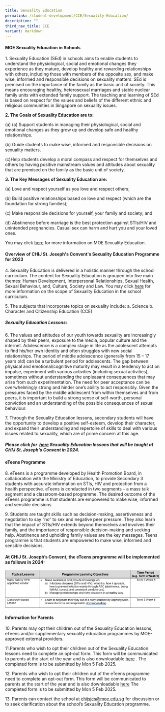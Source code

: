 ```yaml
---
title: Sexuality Education
permalink: /student-development/CCE/Sexuality-Education/
description: ""
third_nav_title: CCE
variant: markdown
---
```

#### **MOE Sexuality Education in Schools**

1\.	Sexuality Education (SEd) in schools aims to enable students to understand the physiological, social and emotional changes they experience as they mature, develop healthy and rewarding relationships with others, including those with members of the opposite sex, and make wise, informed and responsible decisions on sexuality matters. SEd is premised on the importance of the family as the basic unit of society. This means encouraging healthy, heterosexual marriages and stable nuclear family units with extended family support. The teaching and learning of SEd is based on respect for the values and beliefs of the different ethnic and religious communities in Singapore on sexuality issues.

**2\. The Goals of Sexuality Education are to:**

(a) (a)	Support students in managing their physiological, social and emotional changes as they grow up and develop safe and healthy relationships. 

(b) Guide students to make wise, informed and responsible decisions on sexuality matters. 

(c)Help students develop a moral compass and respect for themselves and others by having positive mainstream values and attitudes about sexuality that are premised on the family as the basic unit of society. 

**3\. The Key Messages of Sexuality Education are:**

(a)	Love and respect yourself as you love and respect others;

(b)	Build positive relationships based on love and respect (which are the foundation for strong families);

(c)  Make responsible decisions for yourself, your family and society; and

(d) Abstinence before marriage is the best protection against STIs/HIV and unintended pregnancies. Casual sex can harm and hurt you and your loved ones.

You may click [here](https://go.gov.sg/moe-sexuality-education) for more information on MOE Sexuality Education.

#### **Overview of CHIJ St. Joseph's Convent's Sexuality Education Programme for 2023**

4\. Sexuality Education is delivered in a holistic manner through the school curriculum. The content for Sexuality Education is grouped into five main themes: Human Development, Interpersonal Relationships, Sexual Health, Sexual Behaviour, and, Culture, Society and Law. You may click [here]( https://go.gov.sg/moe-sexuality-education-scope) for more information on the scope of Sexuality Education in the school curriculum.

5\. The subjects that incorporate topics on sexuality include: 
a.	Science 
b.	Character and Citizenship Education (CCE)


##### **Sexuality Education Lessons:**   
6\.	The values and attitudes of our youth towards sexuality are increasingly shaped by their peers, exposure to the media, popular culture and the internet. Adolescence is a complex stage in life as the adolescent attempts to find his/her own identity and often struggles with new social relationships. The period of middle adolescence (generally from 15 – 17 years old) can be a turbulent period for adolescents. The gap between physical and emotional/cognitive maturity may result in a tendency to act on impulse, experiment with various activities (including sexual activities), sometimes without understanding the unpleasant consequences that may arise from such experimentation. The need for peer acceptance can be overwhelmingly strong and hinder one’s ability to act responsibly.  Given the pressures faced by the middle adolescent from within themselves and from peers, it is important to build a strong sense of self-worth, personal conviction and an understanding of the possible consequences of sexual behaviour. 

7\.	Through the Sexuality Education lessons, secondary students will have the opportunity to develop a positive self-esteem, develop their character, and expand their understanding and repertoire of skills to deal with various issues related to sexuality, which are of prime concern at this age. 

##### **Please click for  [here](/files/Sexuality%20Education/2024%Sed.pdf) Sexuality Education lessons that will be taught at CHIJ St. Joseph's Convent in 2024.**

#### **eTeens Programme**
8\.	eTeens is a programme developed by Health Promotion Board, in collaboration with the Ministry of Education, to provide Secondary 3 students with accurate information on STIs, HIV and protection from a health perspective. eTeens is conducted in two segments – a mass talk segment and a classroom-based programme. The desired outcome of the eTeens programme is that students are empowered to make wise, informed and sensible decisions.

9\.	Students are taught skills such as decision-making, assertiveness and negotiation to say “no” to sex and negative peer pressure. They also learn that the impact of STIs/HIV extends beyond themselves and involves their family, and the importance of responsible decision-making and seeking help. Abstinence and upholding family values are the key messages. 
Teens programme is that students are empowered to make wise, informed and sensible decisions.

#### **At CHIJ St. Joseph’s Convent, the eTeens programme will be implemented as follows in 2024:**
![](/images/Student%20Development/Sex%20Ed/SEd2024.png)


#### **Information for Parents**
10\.	Parents may opt their children out of the Sexuality Education lessons, eTeens and/or supplementary sexuality education programmes by MOE-approved external providers. 

11\.Parents who wish to opt their children out of the Sexuality Education lessons need to complete an opt-out form. This form will be communicated to parents at the start of the year and is also downloadable [here](files/Sexuality%20Education/2024%opt%out%form.pdf) . The completed form is to be submitted by Mon 5 Feb 2025. 

12\.	Parents who wish to opt their children out of the eTeens programme need to complete an opt-out form. This form will be communicated to parents at the start of the year and is also downloadable [here]((files/Sexuality%20Education/2024%eteens%opt%out%form.pdf))
The completed form is to be submitted by Mon 5 Feb 2025.

13\.	Parents can contact the school at chijsjcs@moe.edu.sg for discussion or to seek clarification about the school’s Sexuality Education programme. 
